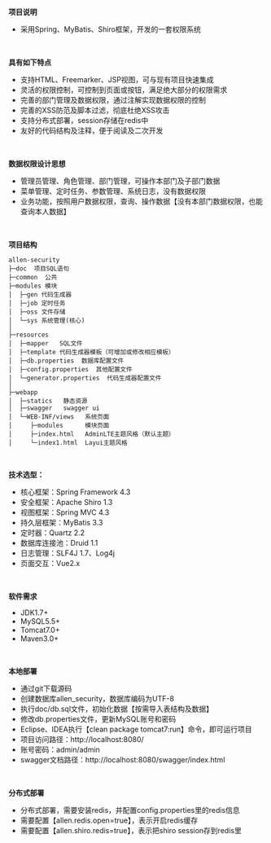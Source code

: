 **项目说明** 
- 采用Spring、MyBatis、Shiro框架，开发的一套权限系统
<br>

**具有如下特点** 
- 支持HTML、Freemarker、JSP视图，可与现有项目快速集成
- 灵活的权限控制，可控制到页面或按钮，满足绝大部分的权限需求
- 完善的部门管理及数据权限，通过注解实现数据权限的控制
- 完善的XSS防范及脚本过滤，彻底杜绝XSS攻击
- 支持分布式部署，session存储在redis中
- 友好的代码结构及注释，便于阅读及二次开发

<br>

**数据权限设计思想** 
- 管理员管理、角色管理、部门管理，可操作本部门及子部门数据
- 菜单管理、定时任务、参数管理、系统日志，没有数据权限
- 业务功能，按照用户数据权限，查询、操作数据【没有本部门数据权限，也能查询本人数据】

<br> 

**项目结构** 
```
allen-security
├─doc  项目SQL语句
├─common  公共
├─modules 模块
│  ├─gen 代码生成器
│  ├─job 定时任务
│  ├─oss 文件存储
│  └─sys 系统管理(核心)
│ 
├─resources 
│  ├─mapper   SQL文件
│  ├─template 代码生成器模板（可增加或修改相应模板）
│  ├─db.properties  数据库配置文件
│  ├─config.properties  其他配置文件
│  └─generator.properties  代码生成器配置文件
│ 
├─webapp 
│  ├─statics   静态资源
│  ├─swagger   swagger ui
│  └─WEB-INF/views   系统页面
│     ├─modules      模块页面
│     ├─index.html   AdminLTE主题风格（默认主题）
│     └─index1.html  Layui主题风格

```

<br>

 **技术选型：** 
- 核心框架：Spring Framework 4.3
- 安全框架：Apache Shiro 1.3
- 视图框架：Spring MVC 4.3
- 持久层框架：MyBatis 3.3
- 定时器：Quartz 2.2
- 数据库连接池：Druid 1.1
- 日志管理：SLF4J 1.7、Log4j
- 页面交互：Vue2.x

<br>

 **软件需求** 
- JDK1.7+
- MySQL5.5+
- Tomcat7.0+
- Maven3.0+

<br>

 **本地部署**
- 通过git下载源码
- 创建数据库allen_security，数据库编码为UTF-8
- 执行doc/db.sql文件，初始化数据【按需导入表结构及数据】
- 修改db.properties文件，更新MySQL账号和密码
- Eclipse、IDEA执行【clean package tomcat7:run】命令，即可运行项目
- 项目访问路径：http://localhost:8080/
- 账号密码：admin/admin
- swagger文档路径：http://localhost:8080/swagger/index.html

<br>

 **分布式部署**
- 分布式部署，需要安装redis，并配置config.properties里的redis信息
- 需要配置【allen.redis.open=true】，表示开启redis缓存
- 需要配置【allen.shiro.redis=true】，表示把shiro session存到redis里


